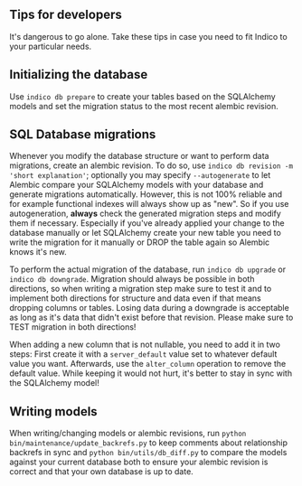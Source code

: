 Tips for developers
-------------------
It's dangerous to go alone. Take these tips in case you need to fit Indico to your particular needs.

## Initializing the database
Use `indico db prepare` to create your tables based on the SQLAlchemy models and set the migration status to the most
recent alembic revision.


## SQL Database migrations
Whenever you modify the database structure or want to perform data migrations, create an alembic revision.
To do so, use `indico db revision -m 'short explanation'`; optionally you may specify `--autogenerate` to let Alembic
compare your SQLAlchemy models with your database and generate migrations automatically. However, this is not 100%
reliable and for example functional indexes will always show up as "new". So if you use autogeneration, **always**
check the generated migration steps and modify them if necessary. Especially if you've already applied your change to the
database manually or let SQLAlchemy create your new table you need to write the migration for it manually or DROP the
table again so Alembic knows it's new.

To perform the actual migration of the database, run `indico db upgrade` or `indico db downgrade`. Migration should
always be possible in both directions, so when writing a migration step make sure to test it and to implement both
directions for structure and data even if that means dropping columns or tables. Losing data during a downgrade is
acceptable as long as it's data that didn't exist before that revision. Please make sure to TEST migration in both
directions!

When adding a new column that is not nullable, you need to add it in two steps: First create it with a `server_default`
value set to whatever default value you want. Afterwards, use the `alter_column` operation to remove the default value.
While keeping it would not hurt, it's better to stay in sync with the SQLAlchemy model!


## Writing models
When writing/changing models or alembic revisions, run `python bin/maintenance/update_backrefs.py` to keep comments
about relationship backrefs in sync and `python bin/utils/db_diff.py` to compare the models against your current
database both to ensure your alembic revision is correct and that your own database is up to date.
